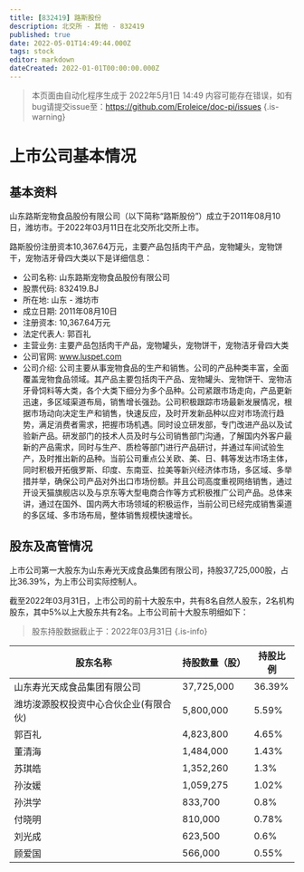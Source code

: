 ```yaml
---
title: [832419] 路斯股份
description: 北交所 - 其他 - 832419
published: true
date: 2022-05-01T14:49:44.000Z
tags: stock
editor: markdown
dateCreated: 2022-01-01T00:00:00.000Z
---
```


> 本页面由自动化程序生成于 2022年5月1日 14:49
> 内容可能存在错误，如有bug请提交issue至：https://github.com/Eroleice/doc-pi/issues
{.is-warning}

# 上市公司基本情况

## 基本资料

山东路斯宠物食品股份有限公司（以下简称“路斯股份”）成立于2011年08月10日，潍坊市。于2022年03月11日在北交所北交所上市。

路斯股份注册资本10,367.64万元，主要产品包括肉干产品，宠物罐头，宠物饼干，宠物洁牙骨四大类以下是详细信息：

- 公司名称: 山东路斯宠物食品股份有限公司
- 股票代码: 832419.BJ
- 所在地: 山东 - 潍坊市
- 成立日期: 2011年08月10日
- 注册资本: 10,367.64万元
- 法定代表人: 郭百礼
- 主营业务: 主要产品包括肉干产品，宠物罐头，宠物饼干，宠物洁牙骨四大类
- 公司官网: www.luspet.com
- 公司介绍: 公司主要从事宠物食品的生产和销售。公司的产品种类丰富，全面覆盖宠物食品领域。其产品主要包括肉干产品、宠物罐头、宠物饼干、宠物洁牙骨饲料等大类，各个大类下细分为多个品种。公司紧跟市场走向，产品更新迅速，多区域渠道布局，销售增长强劲。公司积极跟踪市场最新发展情况，根据市场动向决定生产和销售，快速反应，及时开发新品种以应对市场流行趋势，满足消费者需求，把握市场机遇。同时设立研发部，专门改进产品以及试验新产品。研发部门的技术人员及时与公司销售部门沟通，了解国内外客户最新的产品需求，同时与生产、质检等部门进行产品研讨，并通过车间试验生产，及时推出新的品种。当前公司重点公关欧、美、日、韩等发达市场主体，同时积极开拓俄罗斯、印度、东南亚、拉美等新兴经济体市场，多区域、多举措并举，确保公司产品对外出口市场份额。并且公司高度重视网络销售，通过开设天猫旗舰店以及与京东等大型电商合作等方式积极推广公司产品。总体来讲，通过在国外、国内两大市场领域的积极运作，当前公司已经完成销售渠道的多区域、多市场布局，整体销售规模快速增长。


## 股东及高管情况

上市公司第一大股东为山东寿光天成食品集团有限公司，持股37,725,000股，占比36.39%，为上市公司实际控制人。

截至2022年03月31日，上市公司的前十大股东中，共有8名自然人股东，2名机构股东，其中5%以上大股东共有2名。上市公司前十大股东明细如下：

> 股东持股数据截止于：2022年03月31日
{.is-info}

| 股东名称 | 持股数量（股） | 持股比例 |
| --- | --- | --- |
| 山东寿光天成食品集团有限公司 | 37,725,000 | 36.39% |
| 潍坊浚源股权投资中心合伙企业(有限合伙) | 5,800,000 | 5.59% |
| 郭百礼 | 4,823,800 | 4.65% |
| 董清海 | 1,484,000 | 1.43% |
| 苏琪皓 | 1,352,260 | 1.3% |
| 孙汝媛 | 1,059,275 | 1.02% |
| 孙洪学 | 833,700 | 0.8% |
| 付晓明 | 810,000 | 0.78% |
| 刘光成 | 623,500 | 0.6% |
| 顾爱国 | 566,000 | 0.55% |





